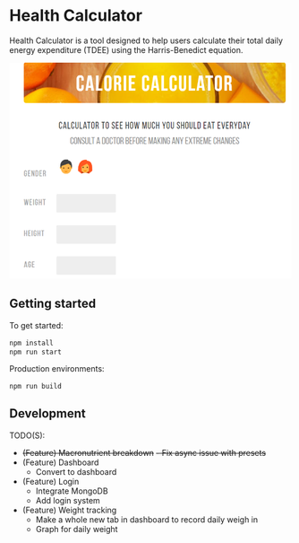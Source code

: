 # Health Calculator

Health Calculator is a tool designed to help users calculate their total daily energy expenditure (TDEE)
using the Harris-Benedict equation.

![Screenshot](reposcreenshot.PNG)

## Getting started

To get started:
```
npm install
npm run start
```

Production environments:
```
npm run build
```

## Development

TODO(S):
- <del>(Feature) Macronutrient breakdown</del>
    <del>- Fix async issue with presets</del>
- (Feature) Dashboard
    - Convert to dashboard
- (Feature) Login
    - Integrate MongoDB
    - Add login system
- (Feature) Weight tracking
    - Make a whole new tab in dashboard to record daily weigh in
    - Graph for daily weight